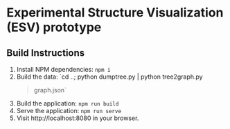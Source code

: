 # Experimental Structure Visualization (ESV) prototype

## Build Instructions

1. Install NPM dependencies: `npm i`
2. Build the data: `cd ..; python dumptree.py | python tree2graph.py
   >graph.json`
2. Build the application: `npm run build`
3. Serve the application: `npm run serve`
4. Visit http://localhost:8080 in your browser.

